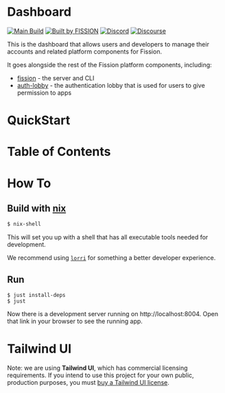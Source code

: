 # Dashboard

[![Main Build](https://github.com/fission-suite/dashboard/actions/workflows/main.yml/badge.svg)](https://fission-dashboard.fission.app)
[![Built by FISSION](https://img.shields.io/badge/⌘-Built_by_FISSION-purple.svg)](https://fission.codes)
[![Discord](https://img.shields.io/discord/478735028319158273.svg)](https://discord.gg/zAQBDEq)
[![Discourse](https://img.shields.io/discourse/https/talk.fission.codes/topics)](https://talk.fission.codes)

This is the dashboard that allows users and developers to manage their accounts and related platform components for Fission.

It goes alongside the rest of the Fission platform components, including:
* [fission](https://github.com/fission-suite/fission) - the server and CLI
* [auth-lobby](https://github.com/fission-suite/auth-lobby) - the authentication lobby that is used for users to give permission to apps

# QuickStart

# Table of Contents

# How To

## Build with [nix](https://github.com/NixOS/nix)

```sh
$ nix-shell
```

This will set you up with a shell that has all executable tools needed for development.

We recommend using [`lorri`](https://github.com/target/lorri) for something a better developer experience.

## Run

```
$ just install-deps
$ just
```

Now there is a development server running on http://localhost:8004. Open that link in your browser to see the running app.

# Tailwind UI

Note: we are using **Tailwind UI**, which has commercial licensing requirements. If you intend to use this project for your own public, production purposes, you must [buy a Tailwind UI license](https://tailwindui.com/pricing).
